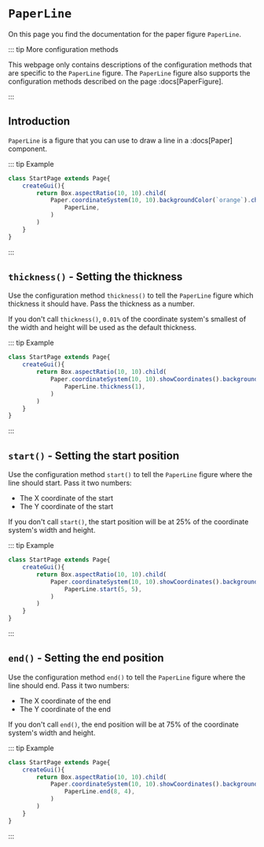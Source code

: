 <script>
	import ViewApp from '$lib/ViewApp.svelte'
</script>

# `PaperLine`
On this page you find the documentation for the paper figure `PaperLine`.

::: tip More configuration methods

This webpage only contains descriptions of the configuration methods that are specific to the `PaperLine` figure. The `PaperLine` figure also supports the configuration methods described on the page :docs[PaperFigure].

:::





## Introduction
`PaperLine` is a figure that you can use to draw a line in a :docs[Paper] component.

::: tip Example

```js baga-show
class StartPage extends Page{
	createGui(){
		return Box.aspectRatio(10, 10).child(
			Paper.coordinateSystem(10, 10).backgroundColor(`orange`).children(
				PaperLine,
			)
		)
	}
}
```

:::





## `thickness()` - Setting the thickness
Use the configuration method `thickness()` to tell the `PaperLine` figure which thickness it should have. Pass the thickness as a number.

If you don't call `thickness()`, `0.01%` of the coordinate system's smallest of the width and height will be used as the default thickness.

::: tip Example

```js baga-show-editor-code
class StartPage extends Page{
	createGui(){
		return Box.aspectRatio(10, 10).child(
			Paper.coordinateSystem(10, 10).showCoordinates().backgroundColor(`orange`).children(
				PaperLine.thickness(1),
			)
		)
	}
}
```

:::




## `start()` - Setting the start position
Use the configuration method `start()` to tell the `PaperLine` figure where the line should start. Pass it two numbers:

* The X coordinate of the start
* The Y coordinate of the start

If you don't call `start()`, the start position will be at 25% of the coordinate system's width and height.

::: tip Example

```js baga-show-editor-code
class StartPage extends Page{
	createGui(){
		return Box.aspectRatio(10, 10).child(
			Paper.coordinateSystem(10, 10).showCoordinates().backgroundColor(`orange`).children(
				PaperLine.start(5, 5),
			)
		)
	}
}
```

:::



## `end()` - Setting the end position
Use the configuration method `end()` to tell the `PaperLine` figure where the line should end. Pass it two numbers:

* The X coordinate of the end
* The Y coordinate of the end

If you don't call `end()`, the end position will be at 75% of the coordinate system's width and height.

::: tip Example

```js baga-show-editor-code
class StartPage extends Page{
	createGui(){
		return Box.aspectRatio(10, 10).child(
			Paper.coordinateSystem(10, 10).showCoordinates().backgroundColor(`orange`).children(
				PaperLine.end(8, 4),
			)
		)
	}
}
```

:::